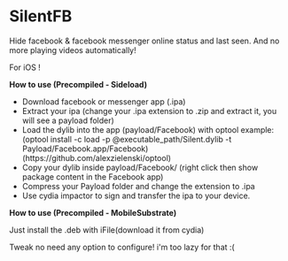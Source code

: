 # SilentFB
Hide facebook &amp; facebook messenger online status and last seen.
And no more playing videos automatically!

For iOS !

<b>How to use (Precompiled - Sideload)</b>

<ul>
<li>Download facebook or messenger app (.ipa)</li>
<li>Extract your ipa (change your .ipa extension to .zip and extract it, you will see a payload folder)</li>
<li>Load the dylib into the app (payload/Facebook) with optool example: (optool install -c load -p @executable_path/Silent.dylib -t Payload/Facebook.app/Facebook) (https://github.com/alexzielenski/optool)</li>
<li>Copy your dylib inside payload/Facebook/ (right click then show package content in the Facebook app)</li>
<li>Compress your Payload folder and change the extension to .ipa</li>
<li>Use cydia impactor to sign and transfer the ipa to your device.</li>

</ul>

<b>How to use (Precompiled - MobileSubstrate)</b>

Just install the .deb with iFile(download it from cydia)



Tweak no need any option to configure! i'm too lazy for that :(
